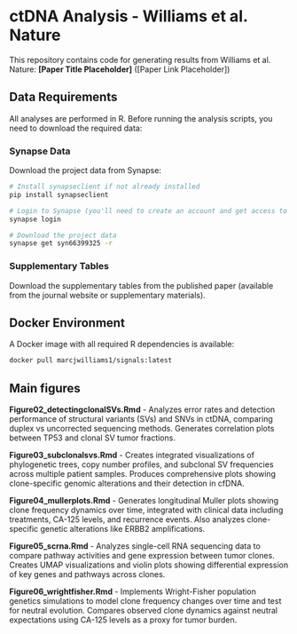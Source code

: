 # ctDNA Analysis - Williams et al. Nature

This repository contains code for generating results from Williams et al. Nature: **[Paper Title Placeholder]** ([Paper Link Placeholder])

## Data Requirements

All analyses are performed in R. Before running the analysis scripts, you need to download the required data:

### Synapse Data
Download the project data from Synapse:
```bash
# Install synapseclient if not already installed
pip install synapseclient

# Login to Synapse (you'll need to create an account and get access to the project)
synapse login

# Download the project data
synapse get syn66399325 -r
```

### Supplementary Tables
Download the supplementary tables from the published paper (available from the journal website or supplementary materials).

## Docker Environment

A Docker image with all required R dependencies is available:
```bash
docker pull marcjwilliams1/signals:latest
```

## Main figures

**Figure02_detectingclonalSVs.Rmd** - Analyzes error rates and detection performance of structural variants (SVs) and SNVs in ctDNA, comparing duplex vs uncorrected sequencing methods. Generates correlation plots between TP53 and clonal SV tumor fractions.

**Figure03_subclonalsvs.Rmd** - Creates integrated visualizations of phylogenetic trees, copy number profiles, and subclonal SV frequencies across multiple patient samples. Produces comprehensive plots showing clone-specific genomic alterations and their detection in cfDNA.

**Figure04_mullerplots.Rmd** - Generates longitudinal Muller plots showing clone frequency dynamics over time, integrated with clinical data including treatments, CA-125 levels, and recurrence events. Also analyzes clone-specific genetic alterations like ERBB2 amplifications.

**Figure05_scrna.Rmd** - Analyzes single-cell RNA sequencing data to compare pathway activities and gene expression between tumor clones. Creates UMAP visualizations and violin plots showing differential expression of key genes and pathways across clones.

**Figure06_wrightfisher.Rmd** - Implements Wright-Fisher population genetics simulations to model clone frequency changes over time and test for neutral evolution. Compares observed clone dynamics against neutral expectations using CA-125 levels as a proxy for tumor burden.